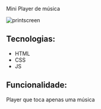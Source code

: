 Mini Player de música

<img src="https://i.imgur.com/oPxwLMM.png" alt="printscreen">

## Tecnologias:
- HTML
- CSS
- JS

## Funcionalidade:
Player que toca apenas uma música 